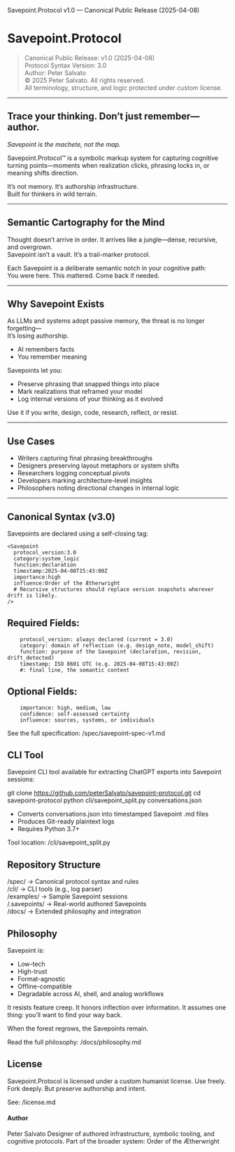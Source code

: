 Savepoint.Protocol v1.0 — Canonical Public Release (2025-04-08)
# Savepoint.Protocol

> Canonical Public Release: v1.0 (2025-04-08)  
> Protocol Syntax Version: 3.0  
> Author: Peter Salvato  
> © 2025 Peter Salvato. All rights reserved.  
> All terminology, structure, and logic protected under custom license.

---

## Trace your thinking. Don’t just remember—author.  
*Savepoint is the machete, not the map.*

Savepoint.Protocol™ is a symbolic markup system for capturing cognitive turning points—moments when realization clicks, phrasing locks in, or meaning shifts direction.

It’s not memory. It’s authorship infrastructure.  
Built for thinkers in wild terrain.

---

## Semantic Cartography for the Mind

Thought doesn’t arrive in order. It arrives like a jungle—dense, recursive, and overgrown.  
Savepoint isn’t a vault. It’s a trail-marker protocol.

Each Savepoint is a deliberate semantic notch in your cognitive path:  
You were here. This mattered. Come back if needed.

---

## Why Savepoint Exists

As LLMs and systems adopt passive memory, the threat is no longer forgetting—  
It’s losing authorship.

- AI remembers facts  
- You remember meaning

Savepoints let you:
- Preserve phrasing that snapped things into place
- Mark realizations that reframed your model
- Log internal versions of your thinking as it evolved

Use it if you write, design, code, research, reflect, or resist.

---


## Use Cases

- Writers capturing final phrasing breakthroughs  
- Designers preserving layout metaphors or system shifts  
- Researchers logging conceptual pivots  
- Developers marking architecture-level insights  
- Philosophers noting directional changes in internal logic

---


## Canonical Syntax (v3.0)

Savepoints are declared using a self-closing tag:

```plaintext
<Savepoint
  protocol_version:3.0
  category:system_logic
  function:declaration
  timestamp:2025-04-08T15:43:00Z
  importance:high
  influence:Order of the Ætherwright
  # Recursive structures should replace version snapshots wherever drift is likely.
/>
```
## Required Fields:
```
    protocol_version: always declared (current = 3.0)
    category: domain of reflection (e.g. design_note, model_shift)
    function: purpose of the Savepoint (declaration, revision, drift_detected)
    timestamp: ISO 8601 UTC (e.g. 2025-04-08T15:43:00Z)
    #: final line, the semantic content
```
## Optional Fields:
```
    importance: high, medium, low
    confidence: self-assessed certainty
    influence: sources, systems, or individuals
```
See the full specification: /spec/savepoint-spec-v1.md


## CLI Tool

Savepoint CLI tool available for extracting ChatGPT exports into Savepoint sessions:

git clone https://github.com/peterSalvato/savepoint-protocol.git
cd savepoint-protocol
python cli/savepoint_split.py conversations.json

 - Converts conversations.json into timestamped Savepoint .md files
 - Produces Git-ready plaintext logs
 - Requires Python 3.7+

Tool location: /cli/savepoint_split.py


## Repository Structure

/spec/         → Canonical protocol syntax and rules  
/cli/          → CLI tools (e.g., log parser)  
/examples/     → Sample Savepoint sessions  
/.savepoints/  → Real-world authored Savepoints  
/docs/         → Extended philosophy and integration


## Philosophy

Savepoint is:
 - Low-tech
 - High-trust
 - Format-agnostic
 - Offline-compatible
 - Degradable across AI, shell, and analog workflows

It resists feature creep.
It honors inflection over information.
It assumes one thing: you’ll want to find your way back.

When the forest regrows, the Savepoints remain.

Read the full philosophy: /docs/philosophy.md


## License
Savepoint.Protocol is licensed under a custom humanist license.
Use freely. Fork deeply. But preserve authorship and intent.

See: /license.md


#### Author

Peter Salvato
Designer of authored infrastructure, symbolic tooling, and cognitive protocols.
Part of the broader system: Order of the Ætherwright
